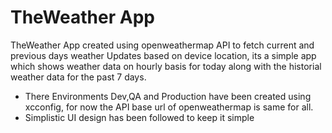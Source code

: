 # TheWeather App

TheWeather App created using openweathermap API to fetch current and previous days weather Updates based on device location, its a simple app which shows weather data on hourly basis for today along with the historial weather data for the past 7 days.

  - There Environments Dev,QA and Production have been created using xcconfig, for now the API base url of openweathermap is same for all.
  - Simplistic UI design has been followed to keep it simple
